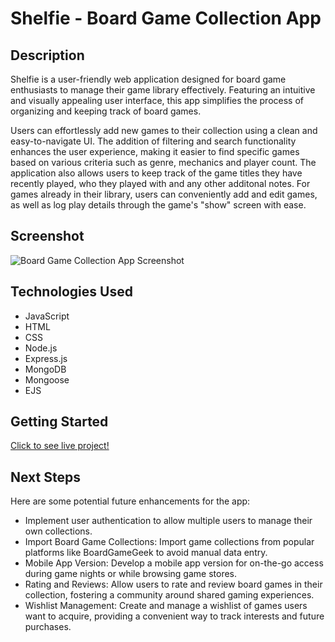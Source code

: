 # Shelfie - Board Game Collection App

## Description

Shelfie  is a user-friendly web application designed for board game enthusiasts to manage their game library effectively. Featuring an intuitive and visually appealing user interface, this app simplifies the process of organizing and keeping track of board games.

Users can effortlessly add new games to their collection using a clean and easy-to-navigate UI. The addition of filtering and search functionality enhances the user experience, making it easier to find specific games based on various criteria such as genre, mechanics and player count. The application also allows users to keep track of the game titles they have recently played, who they played with and any other additonal notes. For games already in their library, users can conveniently add and edit games, as well as log play details through the game's "show" screen with ease.

## Screenshot

![Board Game Collection App Screenshot](url_to_your_image_on_imgur)

## Technologies Used

- JavaScript
- HTML
- CSS
- Node.js
- Express.js
- MongoDB
- Mongoose
- EJS

## Getting Started

[Click to see live project!](your_render_deployment_url_here)

## Next Steps

Here are some potential future enhancements for the app:
- Implement user authentication to allow multiple users to manage their own collections.
- Import Board Game Collections: Import game collections from popular platforms like BoardGameGeek to avoid 
  manual data entry.
- Mobile App Version: Develop a mobile app version for on-the-go access during game nights or while browsing 
  game stores.
- Rating and Reviews: Allow users to rate and review board games in their collection, fostering a community 
  around shared gaming experiences.
- Wishlist Management: Create and manage a wishlist of games users want to acquire, providing a convenient way 
  to track interests and future purchases.
